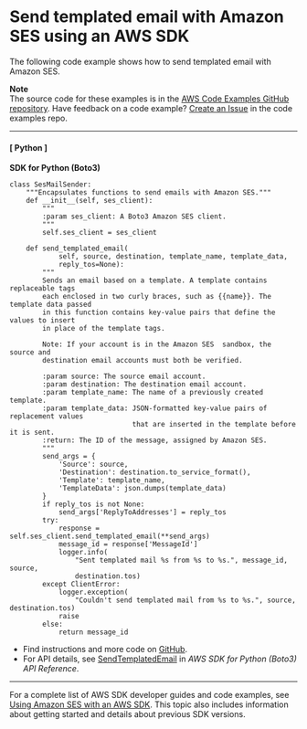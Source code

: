 # Send templated email with Amazon SES using an AWS SDK<a name="example_ses_SendTemplatedEmail_section"></a>

The following code example shows how to send templated email with Amazon SES\.

**Note**  
The source code for these examples is in the [AWS Code Examples GitHub repository](https://github.com/awsdocs/aws-doc-sdk-examples)\. Have feedback on a code example? [Create an Issue](https://github.com/awsdocs/aws-doc-sdk-examples/issues/new/choose) in the code examples repo\. 

------
#### [ Python ]

**SDK for Python \(Boto3\)**  
  

```
class SesMailSender:
    """Encapsulates functions to send emails with Amazon SES."""
    def __init__(self, ses_client):
        """
        :param ses_client: A Boto3 Amazon SES client.
        """
        self.ses_client = ses_client

    def send_templated_email(
            self, source, destination, template_name, template_data,
            reply_tos=None):
        """
        Sends an email based on a template. A template contains replaceable tags
        each enclosed in two curly braces, such as {{name}}. The template data passed
        in this function contains key-value pairs that define the values to insert
        in place of the template tags.

        Note: If your account is in the Amazon SES  sandbox, the source and
        destination email accounts must both be verified.

        :param source: The source email account.
        :param destination: The destination email account.
        :param template_name: The name of a previously created template.
        :param template_data: JSON-formatted key-value pairs of replacement values
                              that are inserted in the template before it is sent.
        :return: The ID of the message, assigned by Amazon SES.
        """
        send_args = {
            'Source': source,
            'Destination': destination.to_service_format(),
            'Template': template_name,
            'TemplateData': json.dumps(template_data)
        }
        if reply_tos is not None:
            send_args['ReplyToAddresses'] = reply_tos
        try:
            response = self.ses_client.send_templated_email(**send_args)
            message_id = response['MessageId']
            logger.info(
                "Sent templated mail %s from %s to %s.", message_id, source,
                destination.tos)
        except ClientError:
            logger.exception(
                "Couldn't send templated mail from %s to %s.", source, destination.tos)
            raise
        else:
            return message_id
```
+  Find instructions and more code on [GitHub](https://github.com/awsdocs/aws-doc-sdk-examples/tree/main/python/example_code/ses#code-examples)\. 
+  For API details, see [SendTemplatedEmail](https://docs.aws.amazon.com/goto/boto3/email-2010-12-01/SendTemplatedEmail) in *AWS SDK for Python \(Boto3\) API Reference*\. 

------

For a complete list of AWS SDK developer guides and code examples, see [Using Amazon SES with an AWS SDK](sdk-general-information-section.md)\. This topic also includes information about getting started and details about previous SDK versions\.